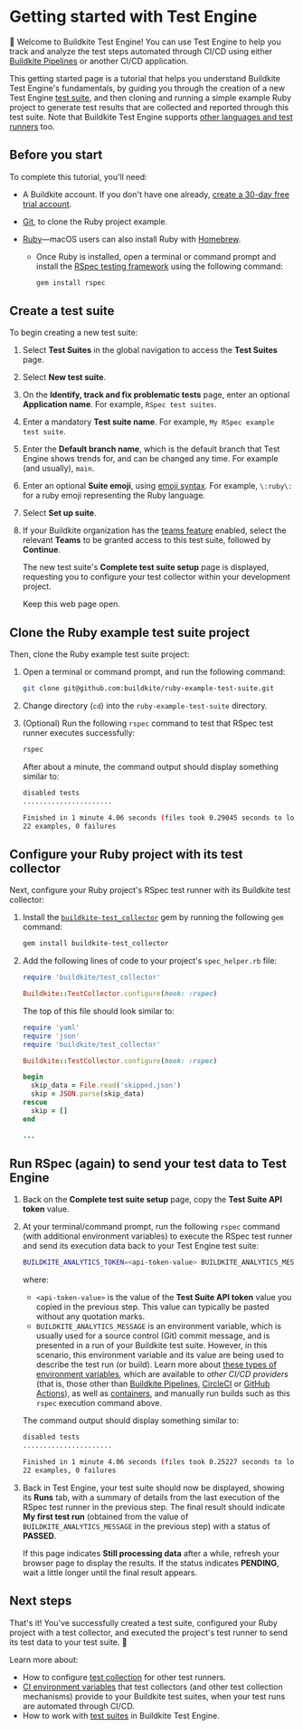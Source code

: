 # Getting started with Test Engine

👋 Welcome to Buildkite Test Engine! You can use Test Engine to help you track and analyze the test steps automated through CI/CD using either [Buildkite Pipelines](/docs/pipelines) or another CI/CD application.

This getting started page is a tutorial that helps you understand Buildkite Test Engine's fundamentals, by guiding you through the creation of a new Test Engine [test suite](/docs/test-engine/test-suites), and then cloning and running a simple example Ruby project to generate test results that are collected and reported through this test suite. Note that Buildkite Test Engine supports [other languages and test runners](/docs/test-engine/test-collection) too.

## Before you start

To complete this tutorial, you'll need:

- A Buildkite account. If you don't have one already, <a href="<%= url_helpers.signup_path %>">create a 30-day free trial account</a>.

- [Git](https://git-scm.com/downloads), to clone the Ruby project example.

- [Ruby](https://www.ruby-lang.org/en/downloads)—macOS users can also install Ruby with [Homebrew](https://formulae.brew.sh/formula/ruby).

    * Once Ruby is installed, open a terminal or command prompt and install the [RSpec testing framework](https://github.com/rspec/rspec-core?tab=readme-ov-file#rspec-core--) using the following command:

        ```bash
        gem install rspec
        ```

## Create a test suite

To begin creating a new test suite:

1. Select **Test Suites** in the global navigation to access the **Test Suites** page.
1. Select **New test suite**.
1. On the **Identify, track and fix problematic tests** page, enter an optional **Application name**. For example, `RSpec test suites`.
1. Enter a mandatory **Test suite name**. For example, `My RSpec example test suite`.
1. Enter the **Default branch name**, which is the default branch that Test Engine shows trends for, and can be changed any time. For example (and usually), `main`.
1. Enter an optional **Suite emoji**, using [emoji syntax](/docs/pipelines/emojis). For example, `\:ruby\:` for a ruby emoji representing the Ruby language.
1. Select **Set up suite**.
1. If your Buildkite organization has the [teams feature](/docs/test-engine/permissions) enabled, select the relevant **Teams** to be granted access to this test suite, followed by **Continue**.

    The new test suite's **Complete test suite setup** page is displayed, requesting you to configure your test collector within your development project.

    Keep this web page open.

## Clone the Ruby example test suite project

Then, clone the Ruby example test suite project:

1. Open a terminal or command prompt, and run the following command:

    ```bash
    git clone git@github.com:buildkite/ruby-example-test-suite.git
    ```

1. Change directory (`cd`) into the `ruby-example-test-suite` directory.
1. (Optional) Run the following `rspec` command to test that RSpec test runner executes successfully:

    ```bash
    rspec
    ```

    After about a minute, the command output should display something similar to:

    ```bash
    disabled tests
    ......................

    Finished in 1 minute 4.06 seconds (files took 0.29045 seconds to load)
    22 examples, 0 failures
    ```

## Configure your Ruby project with its test collector

Next, configure your Ruby project's RSpec test runner with its Buildkite test collector:

1. Install the [`buildkite-test_collector`](https://rubygems.org/gems/buildkite-test_collector) gem by running the following `gem` command:

    ```bash
    gem install buildkite-test_collector
    ```

1. Add the following lines of code to your project's `spec_helper.rb` file:

    ```ruby
    require 'buildkite/test_collector'

    Buildkite::TestCollector.configure(hook: :rspec)
    ```

    The top of this file should look similar to:

    ```ruby
    require 'yaml'
    require 'json'
    require 'buildkite/test_collector'

    Buildkite::TestCollector.configure(hook: :rspec)

    begin
      skip_data = File.read('skipped.json')
      skip = JSON.parse(skip_data)
    rescue
      skip = []
    end

    ...
    ```

## Run RSpec (again) to send your test data to Test Engine

1. Back on the **Complete test suite setup** page, copy the **Test Suite API token** value.

1. At your terminal/command prompt, run the following `rspec` command (with additional environment variables) to execute the RSpec test runner and send its execution data back to your Test Engine test suite:

    ```bash
    BUILDKITE_ANALYTICS_TOKEN=<api-token-value> BUILDKITE_ANALYTICS_MESSAGE="My first test run" rspec
    ```

    where:
    * `<api-token-value>` is the value of the **Test Suite API token** value you copied in the previous step. This value can typically be pasted without any quotation marks.
    * `BUILDKITE_ANALYTICS_MESSAGE` is an environment variable, which is usually used for a source control (Git) commit message, and is presented in a run of your Buildkite test suite. However, in this scenario, this environment variable and its value are being used to describe the test run (or build). Learn more about [these types of environment variables](/docs/test-engine/test-collection/ci-environments#other-ci-providers), which are available to _other CI/CD providers_ (that is, those other than [Buildkite Pipelines](/docs/test-engine/test-collection/ci-environments#buildkite), [CircleCI](/docs/test-engine/test-collection/ci-environments#circleci) or [GitHub Actions](/docs/test-engine/test-collection/ci-environments#github-actions)), as well as [containers](/docs/test-engine/test-collection/ci-environments#containers-and-test-collectors), and manually run builds such as this `rspec` execution command above.

    The command output should display something similar to:

    ```bash
    disabled tests
    ......................

    Finished in 1 minute 4.06 seconds (files took 0.25227 seconds to load)
    22 examples, 0 failures
    ```

1. Back in Test Engine, your test suite should now be displayed, showing its **Runs** tab, with a summary of details from the last execution of the RSpec test runner in the previous step. The final result should indicate **My first test run** (obtained from the value of `BUILDKITE_ANALYTICS_MESSAGE` in the previous step) with a status of **PASSED**.

    If this page indicates **Still processing data** after a while, refresh your browser page to display the results. If the status indicates **PENDING**, wait a little longer until the final result appears.

## Next steps

That's it! You've successfully created a test suite, configured your Ruby project with a test collector, and executed the project's test runner to send its test data to your test suite. 🎉

Learn more about:

- How to configure [test collection](/docs/test-engine/test-collection) for other test runners.
- [CI environment variables](/docs/test-engine/test-collection/ci-environments) that test collectors (and other test collection mechanisms) provide to your Buildkite test suites, when your test runs are automated through CI/CD.
- How to work with [test suites](/docs/test-engine/test-suites) in Buildkite Test Engine.
